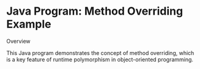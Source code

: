 # Java Program: Method Overriding Example

Overview

This Java program demonstrates the concept of method overriding, which is a key feature of runtime polymorphism in object-oriented programming.
